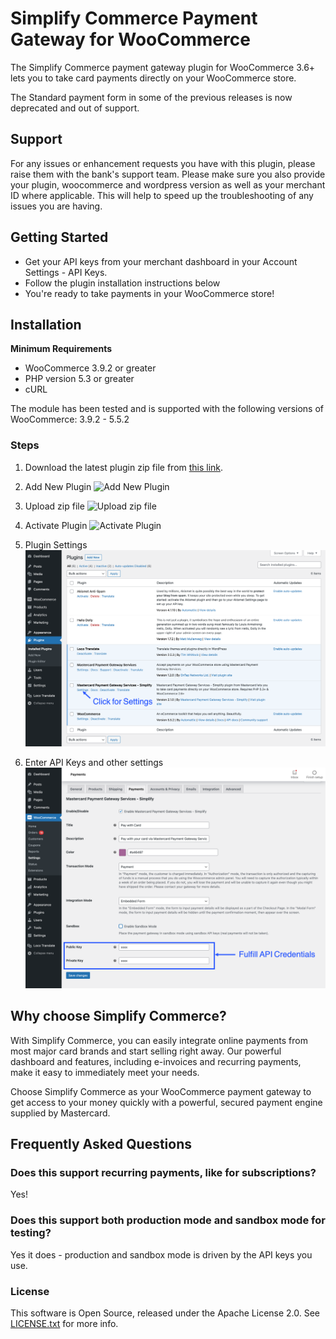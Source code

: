 # Simplify Commerce Payment Gateway for WooCommerce

The Simplify Commerce payment gateway plugin for WooCommerce 3.6+ lets you to take card payments directly on your WooCommerce store.

The Standard payment form in some of the previous releases is now deprecated and out of support.

## Support

For any issues or enhancement requests you have with this plugin, please raise them with the bank's support team. Please make sure you also provide your plugin, woocommerce and wordpress version as well as your merchant ID where applicable. This will help to speed up the troubleshooting of any issues you are having.

## Getting Started 

* Get your API keys from your merchant dashboard in your Account Settings - API Keys.
* Follow the plugin installation instructions below 
* You're ready to take payments in your WooCommerce store!

## Installation

**Minimum Requirements**

* WooCommerce 3.9.2 or greater
* PHP version 5.3 or greater
* cURL

The module has been tested and is supported with the following versions of WooCommerce:
3.9.2 - 5.5.2

### Steps 
1. Download the latest plugin zip file from [this link](https://github.com/simplifycom/woocommerce-simplify-payment-gateway-plugin/releases/latest).

2. Add New Plugin
  ![Add New Plugin](./docs/Wordpress_AddNew_Plugin.png "Add New Plugin") 
   
3. Upload zip file
  ![Upload zip file](./docs/Wordpress_Upload_Plugin.png "Upload zip file")
   
4. Activate Plugin
  ![Activate Plugin](./docs/Wordpress_Activate_Plugin.png "Activate Plugin") 
   
5. Plugin Settings 
  ![Plugin Settings](./docs/SimplifyCommerce_Plugin_Settings.png "Plugin Settings") 
   
6. Enter API Keys and other settings
  ![API Keys and other settings](./docs/SimplifyCommerce_Plugin_APIKeys.png "API Keys & Other Settings") 
   

## Why choose Simplify Commerce?

With Simplify Commerce, you can easily integrate online payments from most major card brands and start selling right away. Our powerful dashboard and features, including e-invoices and recurring payments, make it easy to immediately meet your needs.

Choose Simplify Commerce as your WooCommerce payment gateway to get access to your money quickly with a powerful, secured payment engine supplied by Mastercard.


## Frequently Asked Questions

### Does this support recurring payments, like for subscriptions?
Yes!

### Does this support both production mode and sandbox mode for testing?
Yes it does - production and sandbox mode is driven by the API keys you use.

### License
This software is Open Source, released under the Apache License 2.0. See [LICENSE.txt](LICENSE.txt) for more info.
